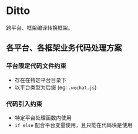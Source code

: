 # Ditto

跨平台、框架编译转换框架。

## 各平台、各框架业务代码处理方案

### 平台限定代码文件约束

* 存在在特定平台目录下
* 以平台类型为后缀 (eg: `.wechat.js`)

### 代码引入约束

* 特定平台处理函数内使用
* `if else` 配合平台变量使用，且只能在代码块是使用